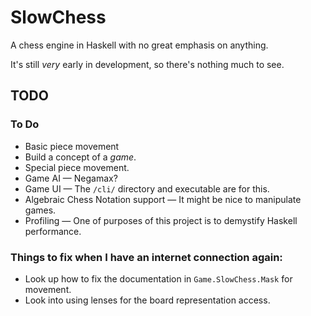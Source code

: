 SlowChess
=========

A chess engine in Haskell with no great emphasis on anything.

It's still *very* early in development, so there's nothing much to see.

TODO
----

### To Do

* Basic piece movement
* Build a concept of a *game*.
* Special piece movement.
* Game AI — Negamax?
* Game UI — The `/cli/` directory and executable are for this.
* Algebraic Chess Notation support — It might be nice to manipulate games.
* Profiling — One of purposes of this project is to demystify Haskell
  performance.

### Things to fix when I have an internet connection again:

* Look up how to fix the documentation in `Game.SlowChess.Mask` for movement.
* Look into using lenses for the board representation access.

